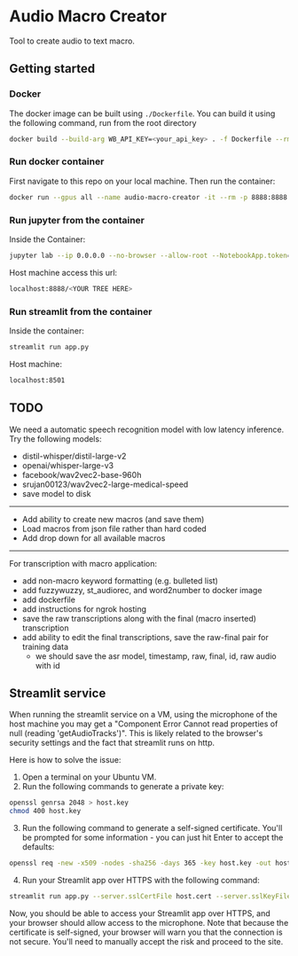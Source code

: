 # Audio Macro Creator

Tool to create audio to text macro. 

## Getting started

### Docker

The docker image can be built using `./Dockerfile`. You can build it using the following command, run from the root directory

```bash
docker build --build-arg WB_API_KEY=<your_api_key> . -f Dockerfile --rm -t llm-finetuning:latest
```

### Run docker container

First navigate to this repo on your local machine. Then run the container:

```bash
docker run --gpus all --name audio-macro-creator -it --rm -p 8888:8888 -p 8501:8501 -p 8000:8000 --entrypoint /bin/bash -w /audio-macro-creator -v $(pwd):/audio-macro-creator llm-finetuning:latest
```

### Run jupyter from the container
Inside the Container:
```bash
jupyter lab --ip 0.0.0.0 --no-browser --allow-root --NotebookApp.token=''
```

Host machine access this url:
```bash
localhost:8888/<YOUR TREE HERE>
```

### Run streamlit from the container
Inside the container:
```bash
streamlit run app.py
```

Host machine:
```bash
localhost:8501
```

## TODO

We need a automatic speech recognition model with low latency inference. Try the following models:
- distil-whisper/distil-large-v2
- openai/whisper-large-v3
- facebook/wav2vec2-base-960h
- srujan00123/wav2vec2-large-medical-speed
- save model to disk 
----------------------------------------------------------------
- Add ability to create new macros (and save them)
- Load macros from json file rather than hard coded
- Add drop down for all available macros
----------------------------------------------------------------
For transcription with macro application: 
- add non-macro keyword formatting (e.g. bulleted list)
- add fuzzywuzzy, st_audiorec, and word2number to docker image
- add dockerfile
- add instructions for ngrok hosting
- save the raw transcriptions along with the final (macro inserted) transcription
- add ability to edit the final transcriptions, save the raw-final pair for training data
    - we should save the asr model, timestamp, raw, final, id, raw audio with id

## Streamlit service

When running the streamlit service on a VM, using the microphone of the host machine you may get a "Component Error
Cannot read properties of null (reading 'getAudioTracks')". This is likely related to the browser's security settings and the fact that streamlit runs on http.

Here is how to solve the issue:

1. Open a terminal on your Ubuntu VM.
2. Run the following commands to generate a private key:
```bash
openssl genrsa 2048 > host.key
chmod 400 host.key
```
3. Run the following command to generate a self-signed certificate. You'll be prompted for some information - you can just hit Enter to accept the defaults:
```bash
openssl req -new -x509 -nodes -sha256 -days 365 -key host.key -out host.cert
```
4. Run your Streamlit app over HTTPS with the following command:
```bash
streamlit run app.py --server.sslCertFile host.cert --server.sslKeyFile=host.key
```
Now, you should be able to access your Streamlit app over HTTPS, and your browser should allow access to the microphone. Note that because the certificate is self-signed, your browser will warn you that the connection is not secure. You'll need to manually accept the risk and proceed to the site.
